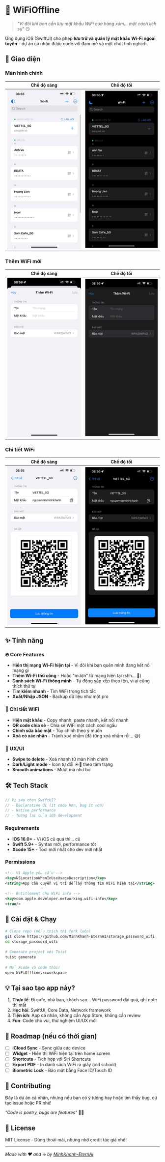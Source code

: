 # 📶 WiFiOffline

> *"Vì đôi khi bạn cần lưu mật khẩu WiFi của hàng xóm... một cách lịch sự"* 😏

Ứng dụng iOS (SwiftUI) cho phép **lưu trữ và quản lý mật khẩu Wi-Fi ngoại tuyến** - dự án cá nhân được code với đam mê và một chút tinh nghịch.

## 🎨 Giao diện

### Màn hình chính
| Chế độ sáng | Chế độ tối |
|-------------|------------|
| ![Homepage Light](demo/homepage-light.jpg) | ![Homepage Dark](demo/homepage-dark.jpg) |

### Thêm WiFi mới
| Chế độ sáng | Chế độ tối |
|-------------|------------|
| ![Add WiFi Light](demo/add-wifi-light.jpg) | ![Add WiFi Dark](demo/add-wifi-dark.jpg) |

### Chi tiết WiFi
| Chế độ sáng | Chế độ tối |
|-------------|------------|
| ![WiFi Info Light](demo/wifi-info-light.jpg) | ![WiFi Info Dark](demo/wifi-info-dark.jpg) |

## ✨ Tính năng

### 🔥 Core Features
- **Hiển thị mạng Wi-Fi hiện tại** - Vì đôi khi bạn quên mình đang kết nối mạng gì
- **Thêm Wi-Fi thủ công** - Hoặc "mượn" từ mạng hiện tại (shh... 🤫)
- **Danh sách Wi-Fi thông minh** - Tự động sắp xếp theo tên, vì ai cũng thích thứ tự
- **Tìm kiếm nhanh** - Tìm WiFi trong tích tắc
- **Xuất/Nhập JSON** - Backup dữ liệu như một pro

### 🎯 Chi tiết WiFi
- **Hiện mật khẩu** - Copy nhanh, paste nhanh, kết nối nhanh
- **QR code chia sẻ** - Chia sẻ WiFi một cách cool ngầu
- **Chỉnh sửa bảo mật** - Tùy chỉnh theo ý muốn
- **Xoá có xác nhận** - Tránh xoá nhầm (đã từng xoá nhầm rồi... 😅)

### 🎨 UX/UI
- **Swipe to delete** - Xoá nhanh từ màn hình chính
- **Dark/Light mode** - Icon tự đổi ☀️🌙 theo tâm trạng
- **Smooth animations** - Mượt mà như bơ

## 🛠 Tech Stack

```swift
// Vì sao chọn SwiftUI?
// - Declarative UI (ít code hơn, bug ít hơn)
// - Native performance
// - Tương lai của iOS development
```

### Requirements
- **iOS 16.0+** - Vì iOS cũ quá thì... cũ
- **Swift 5.9+** - Syntax mới, performance tốt
- **Xcode 15+** - Tool mới nhất cho dev mới nhất

### Permissions
```xml
<!-- Vì Apple yêu cầu -->
<key>NSLocationWhenInUseUsageDescription</key>
<string>App cần quyền vị trí để lấy thông tin WiFi hiện tại</string>

<!-- Entitlement cho WiFi info -->
<key>com.apple.developer.networking.wifi-info</key>
<true/>
```

## 🚀 Cài đặt & Chạy

```bash
# Clone repo (nếu thích thì fork luôn)
git clone https://github.com/MinhKhanh-EternAI/storage_password_wifi
cd storage_password_wifi

# Generate project với Tuist
tuist generate

# Mở Xcode và code thôi!
open WiFiOffline.xcworkspace
```

## 💡 Tại sao tạo app này?

1. **Thực tế**: Đi cafe, nhà bạn, khách sạn... WiFi password dài quá, ghi note thì mất
2. **Học hỏi**: SwiftUI, Core Data, Network framework
3. **Tiện ích**: App cá nhân, không cần App Store, không cần review
4. **Fun**: Code cho vui, thử nghiệm UI/UX mới

## 🎯 Roadmap (nếu có thời gian)

- [ ] **iCloud Sync** - Sync giữa các device
- [ ] **Widget** - Hiển thị WiFi hiện tại trên home screen
- [ ] **Shortcuts** - Tích hợp với Siri Shortcuts
- [ ] **Export PDF** - In danh sách WiFi ra giấy (old school)
- [ ] **Biometric Lock** - Bảo mật bằng Face ID/Touch ID

## 🤝 Contributing

Đây là dự án cá nhân, nhưng nếu bạn có ý tưởng hay hoặc tìm thấy bug, cứ tạo issue hoặc PR nhé! 

*"Code is poetry, bugs are features"* 🐛✨

## 📝 License

MIT License - Dùng thoải mái, nhưng nhớ credit tác giả nhé! 

---

*Made with ❤️ and ☕ by [MinhKhanh-EternAI](https://github.com/MinhKhanh-EternAI)*
